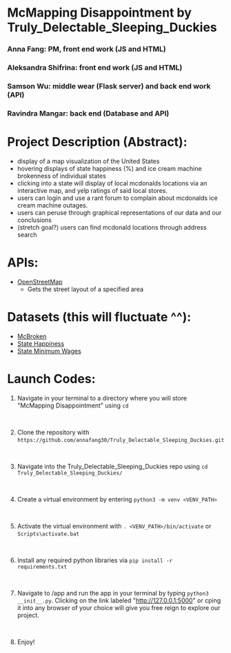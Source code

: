 # McMapping Disappointment by Truly_Delectable_Sleeping_Duckies
### Anna Fang: PM, front end work (JS and HTML) 
### Aleksandra Shifrina: front end work (JS and HTML)
### Samson Wu: middle wear (Flask server) and back end work (API) 
### Ravindra Mangar: back end (Database and API)
 
# Project Description (Abstract): 
* display of a map visualization of the United States
* hovering displays of state happiness (%) and ice cream machine brokenness of individual states 
* clicking into a state will display of local mcdonalds locations via an interactive map, and yelp ratings of said local stores. 
* users can login and use a rant forum to complain about mcdonalds ice cream machine outages. 
* users can peruse through graphical representations of our data and our conclusions 
* (stretch goal?) users can find mcdonald locations through address search 


# APIs: 
* <a href = https://github.com/stuy-softdev/notes-and-code/blob/main/api_kb/411_on_OpenStreetMap.md> OpenStreetMap</a>
    - Gets the street layout of a specified area 

# Datasets (this will fluctuate ^^): 
* <a href="https://github.com/rashiq/mcbroken-archive" target="_blank">McBroken</a>
* <a href="https://worldpopulationreview.com/state-rankings/happiest-states" target="_blank">State Happiness</a>
* <a href="https://worldpopulationreview.com/state-rankings/minimum-wage-by-state" target="_blank">State Minimum Wages</a>

# Launch Codes:
1. Navigate in your terminal to a directory where you will store "McMapping Disappointment" using ```cd```
<br>

2. Clone the repository with ```https://github.com/annafang30/Truly_Delectable_Sleeping_Duckies.git```

<br>

3. Navigate into the Truly_Delectable_Sleeping_Duckies repo using ```cd Truly_Delectable_Sleeping_Duckies/```
<br>

4. Create a virtual environment by entering ```python3 -m venv <VENV_PATH>```
<br>

5. Activate the virtual environment with ```. <VENV_PATH>/bin/activate``` or ```Scripts\activate.bat```
<br> 

6. Install any required python libraries via ```pip install -r requirements.txt```
<br> 

7. Navigate to /app and run the app in your terminal by typing ```python3 __init__.py```. Clicking on the link labeled "http://127.0.0.1:5000" or cping it into any browser of your choice will give you free reign to explore our project. 
<br> 

8. Enjoy! 
